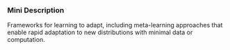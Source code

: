 ### Mini Description

Frameworks for learning to adapt, including meta-learning approaches that enable rapid adaptation to new distributions with minimal data or computation.
